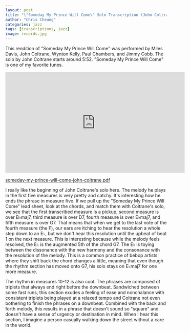 ```yaml
---
layout: post
title: "\"Someday My Prince Will Come\" Solo Transcription (John Coltrane)"
author: "Chris Cheung"
categories: jazz
tags: [transcriptions, jazz]
image: records.jpg
---
```


This rendition of "Someday My Prince Will Come" was performed by Miles Davis, John Coltrane, Wynton Kelly, Paul Chambers, and Jimmy Cobb. The solo by John Coltrane starts around 5:52. "Someday My Prince Will Come" is one of my favorite tunes.

<iframe width="560" height="315" src="https://www.youtube.com/embed/Lo18F5ObPng?start=352" frameborder="0" allow="accelerometer; autoplay; encrypted-media; gyroscope; picture-in-picture" allowfullscreen></iframe>

<a href="{{site.github.url}}/assets/transcriptions/someday-my-prince-will-come-john-coltrane.pdf" target="_blank">someday-my-prince-will-come-john-coltrane.pdf</a>

I really like the beginning of John Coltrane's solo here. The melody he plays in the first five measures is very pretty and catchy. It's interesting how he ends the phrase in measure five. If we pull up the "Someday My Prince Will Come" lead sheet, look at the chords, and match them with Coltrane's solo, we see that the first transcribed measure is a pickup, second measure is over B&#9837;maj7, third measure is over D7, fourth measure is over E&#9837;maj7, and fifth measure is over G7. That means that when we get to the last note of the fourth measure (the F), our ears are itching to hear the resolution a whole step down to an E&#9837;, but we don't hear this resolution until the upbeat of beat 1 on the next measure. This is interesting because while the melody feels resolved, the E&#9837; is the augmented 5th of the chord G7. The E&#9837; is toying between the dissonance with the new harmony and the consonance with the resolution of the melody. This is a common practice of bebop artists where they shift back the chord changes a little, meaning that even though the rhythm section has moved onto G7, his solo stays on E&#9837;maj7 for one more measure.

The rhythm in measures 10-12 is also cool. The phrases are composed of triplets that always end right before the downbeat. Sandwiched between some fast runs, this section exudes a feeling of ease and nonchalance with consistent triplets being played at a relaxed tempo and Coltrane not even bothering to finish the phrases on a downbeat. Combined with the back and forth melody, this results in a phrase that doesn't sound so "square" and doesn't have a sense of urgency or destination in mind. When I hear this section, I imagine a person casually walking down the street without a care in the world.